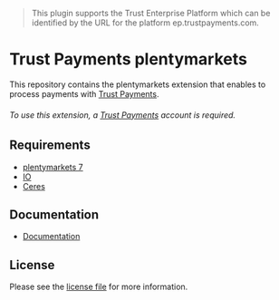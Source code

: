 > This plugin supports the Trust Enterprise Platform which can be identified by the URL for the platform ep.trustpayments.com.

# Trust Payments plentymarkets
This repository contains the plentymarkets extension that enables to process payments with [Trust Payments](https://www.trustpayments.com//).

###### To use this extension, a [Trust Payments](https://www.trustpayments.com//) account is required.

## Requirements

* [plentymarkets 7](https://www.plentymarkets.eu/)
* [IO](https://marketplace.plentymarkets.com/plugins/channels/online-shops/io_4696)
* [Ceres](https://marketplace.plentymarkets.com/plugins/channels/online-shops/ceres_4697)

## Documentation

* [Documentation](https://plugin-documentation.ep.trustpayments.com/TrustPayments/plentymarkets/2.0.18/docs/en/documentation.html)

## License

Please see the [license file](https://github.com/TrustPayments/plentymarkets/blob/2.0.18/LICENSE) for more information.